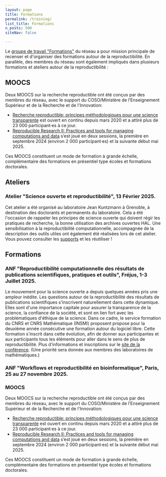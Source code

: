 ```yaml
---
layout: page
title: Formations
permalink: /training/
list_title: Formations
n_posts: 500
siteNav: false

---
```

Le [groupe de travail "Formations"](/gtravail/gt_formation) du réseau a pour mission principale de recenser et d'organiser des formations autour de la reproductibilité.
En parallèle, des membres du réseau sont également impliqués dans plusieurs formations et ateliers autour de la reproductibilité :

## MOOCS

Deux MOOCS sur la recherche reproductible ont été conçus par des membres du réseau, avec le support du COSO/Ministère de l’Enseignement Supérieur et de la Recherche et de l'Innovation:
* [Recherche reproductible: principes méthodologiques pour une science transparente](https://www.fun-mooc.fr/en/courses/reproducible-research-methodological-principles-transparent-scie/) est ouvert en continu depuis mars 2020 et a attiré plus de 23 000 participant·es à ce jour.
* [Reproducible Research II: Practices and tools for managing computations and data](https://www.fun-mooc.fr/en/courses/reproducible-research-ii-practices-and-tools-for-managing-comput/) s’est joué en deux sessions, la première en septembre 2024 (environ 2 000 participant·es) et la suivante début mai 2025.

Ces MOOCS constituent un mode de formation à grande échelle, complémentaire des formations en présentiel type écoles et formations doctorales.




## Ateliers
### Atelier "Science ouverte et reproductibilité", 13 Février 2025.
Cet atelier a été organisé au laboratoire Jean Kuntzmann à Grenoble, à destination
des doctorants et permanents du laboratoire. Cela a été l'occasion de rappeler
les principes de science ouverte qui doivent régir les pratiques de recherche,
la bonne utilisation des archives ouvertes HAL. Une sensibilisation à la reproductibilité computationnelle, accompagnée de la description des outils utiles ont également été réalisées lors de cet atelier.
Vous pouvez consulter les [supports](https://scalde.gricad-pages.univ-grenoble-alpes.fr/web/atelier-recherche-reproductible-et-science-ouverte.html#atelier-recherche-reproductible-et-science-ouverte) et les réutiliser !


## Formations
### ANF "Reproductibilité computationnelle des résultats de publications scientifiques, pratiques et outils", Fréjus, 1-3 Juillet 2025.
Le mouvement pour la science ouverte a depuis quelques années pris une ampleur inédite. Les questions autour de la reproductibilité des résultats de publications scientifiques s'inscrivent naturellement dans cette dynamique. Elles sont d'une importance capitale pour assurer la transparence de la science, la confiance de la société, et sont en lien fort avec les problématiques d'éthique de la science. Dans ce cadre, le service formation du CNRS et CNRS Mathématique (INSMI) proposent propose pour la deuxième année consécutive une formation autour du logiciel libre.
Cette formation s'inscrit dans cette évolution, afin de donner aux participantes et aux participants tous les éléments pour aller dans le sens de plus de reproductibilité.
Plus d'informations et inscriptions sur le [site de la conférence](https://replications.sciencesconf.org/).
(Une priorité sera donnée aux membres des laboratoires de mathématiques.)

### ANF "Workflows et reproductibilité en bioinformatique", Paris, 25 au 27 novembre 2025.


### MOOCS
Deux MOOCS sur la recherche reproductible ont été conçus par des membres du réseau, avec le support du COSO/Ministère de l’Enseignement Supérieur et de la Recherche et de l'Innovation:
* [Recherche reproductible: principes méthodologiques pour une science transparente](https://www.fun-mooc.fr/en/courses/reproducible-research-methodological-principles-transparent-scie/) est ouvert en continu depuis mars 2020 et a attiré plus de 23 000 participant·es à ce jour.
* [Reproducible Research II: Practices and tools for managing computations and data](https://www.fun-mooc.fr/en/courses/reproducible-research-ii-practices-and-tools-for-managing-comput/) s’est joué en deux sessions, la première en septembre 2024 (environ 2 000 participant·es) et la suivante début mai 2025.

Ces MOOCS constituent un mode de formation à grande échelle, complémentaire des formations en présentiel type écoles et formations doctorales.
